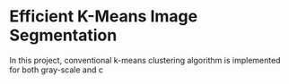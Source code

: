 # Efficient K-Means Image Segmentation

In this project, conventional k-means clustering algorithm is implemented for both gray-scale and c
